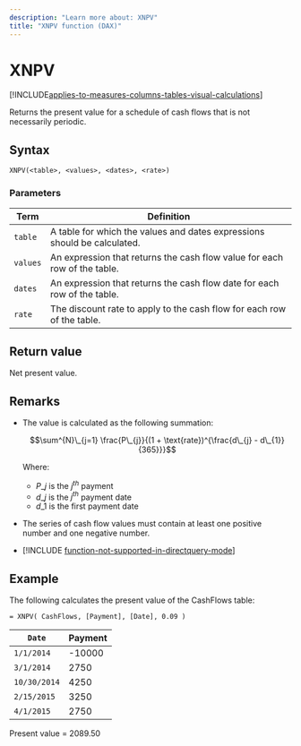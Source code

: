 ```yaml
---
description: "Learn more about: XNPV"
title: "XNPV function (DAX)"
---
```

# XNPV

[!INCLUDE[applies-to-measures-columns-tables-visual-calculations](includes/applies-to-measures-columns-tables-visual-calculations.md)]

Returns the present value for a schedule of cash flows that is not necessarily periodic.

## Syntax

```dax
XNPV(<table>, <values>, <dates>, <rate>)
```

### Parameters

|Term|Definition|
|--------|--------------|
|`table`|A table for which the values and dates expressions should be calculated.|
|`values`|An expression that returns the cash flow value for each row of the table.|
|`dates`|An expression that returns the cash flow date for each row of the table.|
|`rate`|The discount rate to apply to the cash flow for each row of the table.|

## Return value

Net present value.

## Remarks

- The value is calculated as the following summation:

    $$\sum^{N}\_{j=1} \frac{P\_{j}}{(1 + \text{rate})^{\frac{d\_{j} - d\_{1}}{365}}}$$

    Where:

  - $P\_{j}$ is the $j^{th}$ payment
  - $d\_{j}$ is the $j^{th}$ payment date
  - $d\_{1}$ is the first payment date

- The series of cash flow values must contain at least one positive number and one negative number.

- [!INCLUDE [function-not-supported-in-directquery-mode](includes/function-not-supported-in-directquery-mode.md)]

## Example

The following calculates the present value of the CashFlows table:

```dax
= XNPV( CashFlows, [Payment], [Date], 0.09 )
```

|`Date`|Payment|
|--------|-----------|
|`1/1/2014`|-10000|
|`3/1/2014`|2750|
|`10/30/2014`|4250|
|`2/15/2015`|3250|
|`4/1/2015`|2750|

Present value = 2089.50
